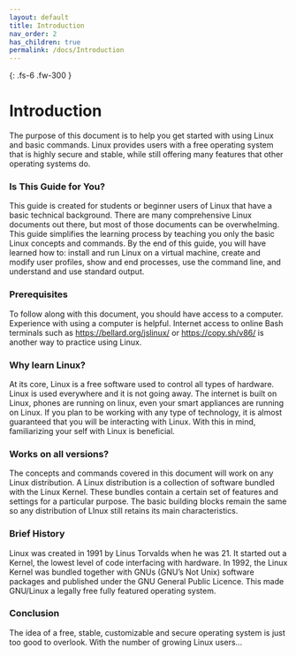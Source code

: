 ```yaml
---
layout: default
title: Introduction
nav_order: 2
has_children: true
permalink: /docs/Introduction
---
```


{: .fs-6 .fw-300 }
# Introduction


The purpose of this document is to help you get started with using Linux and basic commands. Linux provides users with a free operating system that is highly secure and stable, while still offering many features that other operating systems do.

### Is This Guide for You?
This guide is created for students or beginner users of Linux that have a basic technical background. There are many comprehensive Linux documents out there, but most of those documents can be overwhelming. This guide simplifies the learning process by teaching you only the basic Linux concepts and commands. By the end of this guide, you will have learned how to:
install and run Linux on a virtual machine,
create and modify user profiles,
show and end processes,
use the command line, and
understand and use standard output.

### Prerequisites
To follow along with this document, you should have access to a computer. Experience with using a computer is helpful. Internet access to online Bash terminals such as https://bellard.org/jslinux/ or https://copy.sh/v86/ is another way to practice using Linux.


### Why learn Linux?
At its core, Linux is a free software used to control all types of hardware. Linux is used everywhere and it is not going away. The internet is built on Linux, phones are running on linux, even your smart appliances are running on Linux. If you plan to be working with any type of technology, it is almost guaranteed that you will be interacting with Linux. With this in mind, familiarizing your self with Linux is beneficial.

### Works on all versions?
The concepts and commands covered in this document will work on any Linux distribution. A Linux distribution is a collection of software bundled with the Linux Kernel. These bundles  contain a certain set of features and settings for a particular purpose. The basic building blocks remain the same so any distribution of LInux still retains its main characteristics.

### Brief History
Linux was created in 1991 by Linus Torvalds when he was 21. It started out a Kernel, the lowest level of code interfacing with hardware. In 1992, the Linux Kernel was bundled together with GNUs (GNU’s Not Unix) software packages and published under the GNU General Public Licence. This made GNU/Linux a legally free fully featured operating system.

### Conclusion
The idea of a free, stable, customizable and secure operating system is just too good to overlook. With the number of growing Linux users...
